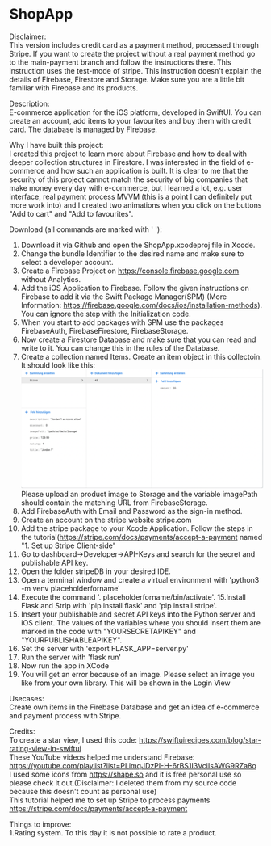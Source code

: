 # ShopApp
Disclaimer:<br/>
This version includes credit card as a payment method, processed through Stripe. If you want to create the project without a real payment method go to the main-payment branch and follow the instructions there. This instruction uses the test-mode of stripe. This instruction doesn't explain the details of Firebase, Firestore and Storage. Make sure you are a little bit familiar with Firebase and its products.

Description:<br/>
E-commerce application for the iOS platform, developed in SwiftUI. You can create an account, add items to your favourites and buy them with credit card. The database is managed by Firebase.<br/>

Why I have built this project:<br/>
I created this project to learn more about Firebase and how to deal with deeper collection structures in Firestore. I was interested in the field of e-commerce and how such an application is built. It is clear to me that the security of this project cannot match the security of big companies that make money every day with e-commerce, but I learned a lot, e.g. user interface, real payment process MVVM (this is a point I can definitely put more work into) and I created two animations when you click on the buttons "Add to cart" and "Add to favourites".<br/>

Download (all commands are marked with ' '):<br/>
1. Download it via Github and open the ShopApp.xcodeproj file in Xcode.
2. Change the bundle Identifier to the desired name and make sure to select a developer account.
3. Create a Firebase Project on https://console.firebase.google.com without Analytics.
4. Add the iOS Application to Firebase. Follow the given instructions on Firebase to add it via the Swift Package Manager(SPM) (More Information: https://firebase.google.com/docs/ios/installation-methods). You can ignore the step with the Initialization code.
5. When you start to add packages with SPM use the packages FirebaseAuth, FirebaseFirestore, FirebaseStorage.
6. Now create a Firestore Database and make sure that you can read and write to it. You can change this in the rules of the Database.
7. Create a collection named Items. Create an item object in this collectoin. It should look like this: ![](/explanationImage.png) Please upload an product image to Storage and the variable imagePath should contain the matching URL from FirebaseStorage.
8. Add FirebaseAuth with Email and Password as the sign-in method.
9. Create an account on the stripe website stripe.com
10. Add the stripe package to your Xcode Application. Follow the steps in the tutorial(https://stripe.com/docs/payments/accept-a-payment named "1. Set up Stripe Client-side"
11. Go to dashboard->Developer->API-Keys and search for the secret and publishable API key.
12. Open the folder stripeDB in your desired IDE.
13. Open a terminal window and create a virtual environment with 'python3 -m venv placeholderforname'
14. Execute the command '. placeholderforname/bin/activate'.
15.Install Flask and Strip with 'pip install flask' and 'pip install stripe'.
16. Insert your publishable and secret API keys into the Python server and iOS client. The values of the variables where you should insert them are marked in the code with "YOURSECRETAPIKEY" and "YOURPUBLISHABLEAPIKEY".
17. Set the server with 'export FLASK_APP=server.py'
18. Run the server with 'flask run'
19. Now run the app in XCode
20. You will get an error because of an image. Please select an image you like from your own library. This will be shown in the Login View

Usecases:<br/>
Create own items in the Firebase Database and get an idea of e-commerce and payment process with Stripe.<br/>

Credits:<br/>
To create a star view, I used this code: https://swiftuirecipes.com/blog/star-rating-view-in-swiftui<br/>
These YouTube videos helped me understand Firebase: https://youtube.com/playlist?list=PLimqJDzPI-H-6rBS1I3VciIsAWG9RZa8o<br/>
I used some icons from https://shape.so and it is free personal use so please check it out.(Disclaimer: I deleted them from my source code because this doesn't count as personal use)<br/>
This tutorial helped me to set up Stripe to process payments https://stripe.com/docs/payments/accept-a-payment<br/>

Things to improve: <br/>
1.Rating system. To this day it is not possible to rate a product.

